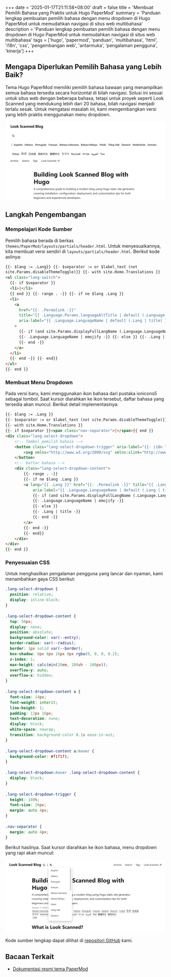+++
date = '2025-01-17T21:11:58+08:00'
draft = false
title = 'Membuat Pemilih Bahasa yang Praktis untuk Hugo PaperMod'
summary = 'Panduan lengkap pembuatan pemilih bahasa dengan menu dropdown di Hugo PaperMod untuk memudahkan navigasi di situs web multibahasa'
description = 'Panduan lengkap pembuatan pemilih bahasa dengan menu dropdown di Hugo PaperMod untuk memudahkan navigasi di situs web multibahasa'
tags = ['hugo', 'papermod', 'panduan', 'multibahasa', 'html', 'i18n', 'css', 'pengembangan web', 'antarmuka', 'pengalaman pengguna', 'kinerja']
+++

## Mengapa Diperlukan Pemilih Bahasa yang Lebih Baik?

Tema Hugo PaperMod memiliki pemilih bahasa bawaan yang menampilkan semua bahasa tersedia secara horizontal di bilah navigasi. Solusi ini sesuai untuk situs web dengan beberapa bahasa, tetapi untuk proyek seperti Look Scanned yang mendukung lebih dari 20 bahasa, bilah navigasi menjadi terlalu sesak. Untuk mengatasi masalah ini, kami mengembangkan versi yang lebih praktis menggunakan menu dropdown.

![Pemilih bahasa bawaan tema PaperMod](./old-language-select.webp)

## Langkah Pengembangan

### Mempelajari Kode Sumber

Pemilih bahasa berada di berkas `themes/PaperMod/layouts/partials/header.html`. Untuk menyesuaikannya, kita membuat versi sendiri di `layouts/partials/header.html`. Berikut kode aslinya:

```html
{{- $lang := .Lang}} {{- $separator := or $label_text (not
site.Params.disableThemeToggle)}} {{- with site.Home.Translations }}
<ul class="lang-switch">
  {{- if $separator }}
  <li>|</li>
  {{ end }} {{- range . -}} {{- if ne $lang .Lang }}
  <li>
    <a
      href="{{- .Permalink -}}"
      title="{{ .Language.Params.languageAltTitle | default (.Language.LanguageName | emojify) | default (.Lang | title) }}"
      aria-label="{{ .Language.LanguageName | default (.Lang | title) }}"
    >
      {{- if (and site.Params.displayFullLangName (.Language.LanguageName)) }}
      {{- .Language.LanguageName | emojify -}} {{- else }} {{- .Lang | title -}}
      {{- end -}}
    </a>
  </li>
  {{- end -}} {{- end}}
</ul>
{{- end }}
```

### Membuat Menu Dropdown

Pada versi baru, kami menggunakan ikon bahasa dari pustaka ionicons5 sebagai tombol. Saat kursor diarahkan ke ikon tersebut, daftar bahasa yang tersedia akan muncul. Berikut detail implementasinya:

```html
{{- $lang := .Lang }}
{{- $separator := or $label_text (not site.Params.disableThemeToggle)}}
{{- with site.Home.Translations }}
{{- if $separator }}<span class="nav-separator">|</span>{{ end }}
<div class="lang-select-dropdown">
    <!-- Tombol pemilih bahasa -->
    <button class="lang-select-dropdown-trigger" aria-label="{{- i18n "translations" | default "Translations" }}" type="button">
        <svg xmlns="http://www.w3.org/2000/svg" xmlns:xlink="http://www.w3.org/1999/xlink" viewBox="0 0 512 512" width="24" height="18"><path d="M478.33 433.6l-90-218a22 22 0 0 0-40.67 0l-90 218a22 22 0 1 0 40.67 16.79L316.66 406h102.67l18.33 44.39A22 22 0 0 0 458 464a22 22 0 0 0 20.32-30.4zM334.83 362L368 281.65L401.17 362z" fill="currentColor"></path><path d="M267.84 342.92a22 22 0 0 0-4.89-30.7c-.2-.15-15-11.13-36.49-34.73c39.65-53.68 62.11-114.75 71.27-143.49H330a22 22 0 0 0 0-44H214V70a22 22 0 0 0-44 0v20H54a22 22 0 0 0 0 44h197.25c-9.52 26.95-27.05 69.5-53.79 108.36c-31.41-41.68-43.08-68.65-43.17-68.87a22 22 0 0 0-40.58 17c.58 1.38 14.55 34.23 52.86 83.93c.92 1.19 1.83 2.35 2.74 3.51c-39.24 44.35-77.74 71.86-93.85 80.74a22 22 0 1 0 21.07 38.63c2.16-1.18 48.6-26.89 101.63-85.59c22.52 24.08 38 35.44 38.93 36.1a22 22 0 0 0 30.75-4.9z" fill="currentColor"></path></svg>
    </button>
    <!-- Daftar bahasa -->
    <div class="lang-select-dropdown-content">
        {{- range . -}}
        {{- if ne $lang .Lang }}
        <a lang="{{ .Lang }}" href="{{- .Permalink -}}" title="{{ .Language.Params.languageAltTitle | default (.Language.LanguageName | emojify) | default (.Lang | title) }}"
            aria-label="{{ .Language.LanguageName | default (.Lang | title) }}">
            {{- if (and site.Params.displayFullLangName (.Language.LanguageName)) }}
            {{- .Language.LanguageName | emojify -}}
            {{- else }}
            {{- .Lang | title -}}
            {{- end -}}
        </a>
        {{- end -}}
        {{- end}}
    </div>
</div>
{{- end }}
```

### Penyesuaian CSS

Untuk menghasilkan pengalaman pengguna yang lancar dan nyaman, kami menambahkan gaya CSS berikut:

```css
.lang-select-dropdown {
  position: relative;
  display: inline-block;
}

.lang-select-dropdown-content {
  top: 50px;
  display: none;
  position: absolute;
  background-color: var(--entry);
  border-radius: var(--radius);
  border: 1px solid var(--border);
  box-shadow: 0px 8px 16px 0px rgba(0, 0, 0, 0.2);
  z-index: 1;
  max-height: calc(min(20em, 100vh - 100px));
  overflow-y: auto;
  overflow-x: hidden;
}

.lang-select-dropdown-content a {
  font-size: 14px;
  font-weight: inherit;
  line-height: 1;
  padding: 12px 16px;
  text-decoration: none;
  display: block;
  white-space: nowrap;
  transition: background-color 0.1s ease-in-out;
}

.lang-select-dropdown-content a:hover {
  background-color: #f1f1f1;
}

.lang-select-dropdown:hover .lang-select-dropdown-content {
  display: block;
}

.lang-select-dropdown-trigger {
  height: 100%;
  font-size: 26px;
  margin: auto 4px;
}

.nav-separator {
  margin: auto 4px;
}
```

Berikut hasilnya. Saat kursor diarahkan ke ikon bahasa, menu dropdown yang rapi akan muncul:

![Pemilih bahasa baru saat digunakan](./custom-language-select.webp)

Kode sumber lengkap dapat dilihat di [repositori GitHub](https://github.com/lookscanned/lookscanned-blog/commit/a47f5c2be887ab3ae198d1967f328d3683504ff0) kami.

## Bacaan Terkait

- [Dokumentasi resmi tema PaperMod](https://adityatelange.github.io/hugo-PaperMod/posts/papermod/papermod-faq/#bundling-custom-css-with-themes-assets)
